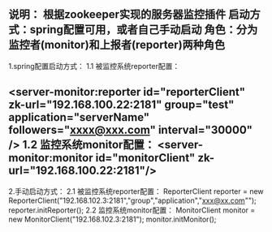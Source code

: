 说明：
根据zookeeper实现的服务器监控插件
启动方式：spring配置可用，或者自己手动启动
角色：分为监控者(monitor)和上报者(reporter)两种角色
--------------------------------------------------------------------------------------------------------------------------------------------------------------------------------
1.spring配置启动方式：
1.1 被监控系统reporter配置：
<?xml version="1.0" encoding="UTF-8"?>
<beans xmlns="http://www.springframework.org/schema/beans"
       xmlns:xsi="http://www.w3.org/2001/XMLSchema-instance"
       xmlns:server-monitor="http://www.zhoutc.com/schema/monitor"
       xsi:schemaLocation="
          http://www.zhoutc.com/schema/monitor http://www.zhoutc.com/schema/monitor/server-monitor.xsd
        http://www.springframework.org/schema/beans http://www.springframework.org/schema/beans/spring-beans-2.5.xsd">
    <server-monitor:reporter id="reporterClient" zk-url="192.168.100.22:2181" group="test" application="serverName" followers="xxxx@xxx.com"   interval="30000" />
</beans>
1.2 监控系统monitor配置：
<beans xmlns="http://www.springframework.org/schema/beans"
       xmlns:xsi="http://www.w3.org/2001/XMLSchema-instance"
       xmlns:server-monitor="http://www.zhoutc.com/schema/monitor"
       xsi:schemaLocation="
          http://www.zhoutc.com/schema/monitor http://www.zhoutc.com/schema/monitor/server-monitor.xsd
        http://www.springframework.org/schema/beans http://www.springframework.org/schema/beans/spring-beans-2.5.xsd">
    <server-monitor:monitor id="monitorClient" zk-url="192.168.100.22:2181"/>
</beans>
-------------------------------------------------------------------------------------------------------------------------------------------------------------------------------
2.手动启动方式：
2.1 被监控系统reporter配置：
ReporterClient reporter = new ReporterClient("192.168.102.3:2181","group","application","xxx@xx.com"");
reporter.initReporter();
2.2 监控系统monitor配置：
MonitorClient monitor = new MonitorClient("192.168.102.3:2181");
monitor.initMonitor();